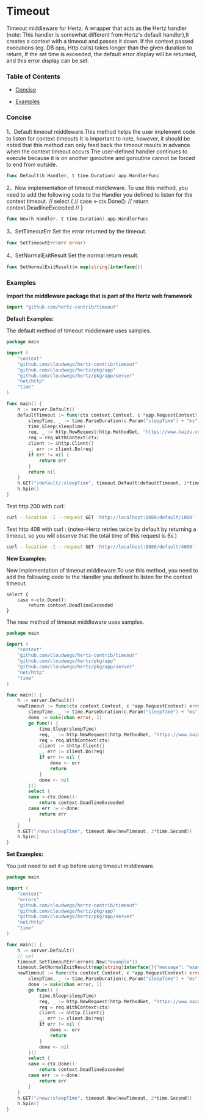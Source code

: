 # Timeout
Timeout middleware for Hertz. A wrapper that acts as the Hertz handler (note: This handler is somewhat different from Hertz's default handler),It creates a context with a timeout and passes it down.
If the context passed executions (eg. DB ops, Http calls) takes longer than the given duration to return, If the set time is exceeded, the default error display will be returned, and this error display can be set.



### Table of Contents
- [Concise](#Concise)

- [Examples](#examples)

  

### Concise

1、Default timeout middleware.This method helps the user implement code to listen for context timeouts It is important to note, however, it should be noted that this method can only feed back the timeout results in advance when the context timeout occurs.The user-defined handler continues to execute because it is on another goroutine and goroutine cannot be forced to end from outside.

```go
func Default(h Handler, t time.Duration) app.HandlerFunc
```

2、New implementation of timeout middleware. To use this method, you need to add the following code to the Handler you defined to listen for the context timeout.
// select {
//	case <-ctx.Done():
//		return context.DeadlineExceeded
//	}

```go
func New(h Handler, t time.Duration) app.HandlerFunc
```

3、SetTimeoutErr Set the error returned by the timeout.

```go
func SetTimeoutErr(err error)
```

4、SetNormalExitResult Set the normal return result.

```go
func SetNormalExitResult(m map[string]interface{})
```



### Examples

**Import the middleware package that is part of the Hertz web framework**

```go
import "github.com/hertz-contrib/timeout"
```

**Default Examples:**

The default method of timeout middleware uses samples.

```go
package main

import (
	"context"
	"github.com/cloudwego/hertz-contrib/timeout"
	"github.com/cloudwego/hertz/pkg/app"
	"github.com/cloudwego/hertz/pkg/app/server"
	"net/http"
	"time"
)

func main() {
	h := server.Default()
	defaultTimeout := func(ctx context.Context, c *app.RequestContext) error {
		sleepTime, _ := time.ParseDuration(c.Param("sleepTime") + "ms")
		time.Sleep(sleepTime)
		req, _ := http.NewRequest(http.MethodGet, "https://www.baidu.com", nil)
		req = req.WithContext(ctx)
		client := &http.Client{}
		_, err := client.Do(req)
		if err != nil {
			return err
		}
		return nil
	}
	h.GET("/default/:sleepTime", timeout.Default(defaultTimeout, 2*time.Second))
	h.Spin()
}
```

Test http 200 with curl:
```bash
curl --location -I --request GET 'http://localhost:8888/default/1000' 
```

Test http 408 with curl :
(notes-Hertz retries twice by default by returning a timeout, so you will observe that the total time of this request is 6s.)

```bash
curl --location -I --request GET 'http://localhost:8888/default/4000' 
```



**New Examples:**

New implementation of timeout middleware.To use this method, you need to add the following code to the Handler you defined to listen for the context timeout.

```
select {
	case <-ctx.Done():
		return context.DeadlineExceeded
}
```

The new method of timeout middleware uses samples.

```go
package main

import (
	"context"
	"github.com/cloudwego/hertz-contrib/timeout"
	"github.com/cloudwego/hertz/pkg/app"
	"github.com/cloudwego/hertz/pkg/app/server"
	"net/http"
	"time"
)

func main() {
	h := server.Default()
	newTimeout := func(ctx context.Context, c *app.RequestContext) error {
		sleepTime, _ := time.ParseDuration(c.Param("sleepTime") + "ms")
		done := make(chan error, 1)
		go func() {
			time.Sleep(sleepTime)
			req, _ := http.NewRequest(http.MethodGet, "https://www.baidu.com", nil)
			req = req.WithContext(ctx)
			client := &http.Client{}
			_, err := client.Do(req)
			if err != nil {
				done <- err
				return
			}
			done <- nil
		}()
		select {
		case <-ctx.Done():
			return context.DeadlineExceeded
		case err := <-done:
			return err
		}
	}
	h.GET("/new/:sleepTime", timeout.New(newTimeout, 2*time.Second))
	h.Spin()
}
```



**Set Examples:**

You just need to set it up before using timeout middleware.

```go
package main

import (
	"context"
	"errors"
	"github.com/cloudwego/hertz-contrib/timeout"
	"github.com/cloudwego/hertz/pkg/app"
	"github.com/cloudwego/hertz/pkg/app/server"
	"net/http"
	"time"
)

func main() {
	h := server.Default()
	// set
	timeout.SetTimeoutErr(errors.New("example"))
	timeout.SetNormalExitResult(map[string]interface{}{"message": "example"})
	newTimeout := func(ctx context.Context, c *app.RequestContext) error {
		sleepTime, _ := time.ParseDuration(c.Param("sleepTime") + "ms")
		done := make(chan error, 1)
		go func() {
			time.Sleep(sleepTime)
			req, _ := http.NewRequest(http.MethodGet, "https://www.baidu.com", nil)
			req = req.WithContext(ctx)
			client := &http.Client{}
			_, err := client.Do(req)
			if err != nil {
				done <- err
				return
			}
			done <- nil
		}()
		select {
		case <-ctx.Done():
			return context.DeadlineExceeded
		case err := <-done:
			return err
		}
	}
	h.GET("/new/:sleepTime", timeout.New(newTimeout, 2*time.Second))
	h.Spin()
}
```

